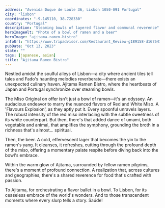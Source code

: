 ```yaml
---
address: "Avenida Duque de Loule 36, Lisbon 1050-091 Portugal"
city: "lisbon"
coordinates: "-9.145110, 38.728330"
country: "Portugal"
description: "Steaming bowls of layered flavor and communal reverence"
heroImageAlt: "Photo of a bowl of ramen and a beer"
heroImage: "ajitama-ramen-bistro"
infoUrl: "https://www.tripadvisor.com/Restaurant_Review-g189158-d16754142-Reviews-Ajitama_Ramen_Bistro-Lisbon_Lisbon_District_Central_Portugal.html"
pubDate: "Oct 13, 2023"
state: ""
tags: [japanese, asian]
title: "Ajitama Ramen Bistro"
---
```


Nestled amidst the soulful alleys of Lisbon—a city where ancient tiles tell tales and Fado's haunting melodies reverberate—there exists an unexpected culinary haven. Ajitama Ramen Bistro, where the heartbeats of Japan and Portugal synchronize over steaming bowls.

The Miso Original on offer isn't just a bowl of ramen—it's an odyssey. An audacious endeavor to marry the nuanced flavors of Red and White Miso. A 'Flavours Explosion', as they aptly put it. Every spoonful unravels layers. The robust intensity of the red miso interlacing with the subtle sweetness of its white counterpart. But then, there's that added dance of umami, both vegetable and animal, that amplifies the symphony, grounding the broth in a richness that's almost... spiritual.

Then, the beer. A cold, effervescent lager that becomes the yin to the ramen's yang. It cleanses, it refreshes, cutting through the profound depth of the miso, offering a momentary palate respite before diving back into the bowl's embrace.

Within the warm glow of Ajitama, surrounded by fellow ramen pilgrims, there's a moment of profound connection. A realization that, across cultures and geographies, there's a shared reverence for food that's crafted with passion.

To Ajitama, for orchestrating a flavor ballet in a bowl. To Lisbon, for its ceaseless embrace of the world's wonders. And to those transcendent moments where every slurp tells a story. Saúde!

